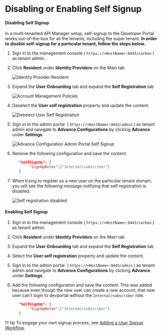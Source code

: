 # Disabling or Enabling Self Signup

#### Disabling Self Signup

In a multi-tenanted API Manager setup, self-signup to the Developer Portal works out-of-the-box for all the tenants, including the super tenant. **In order to disable self-signup for a particular tenant, follow the steps below.**.

1. Sign in to the management console ( `https://<HostName>:9443/carbon` ) as tenant admin.

2. Click **Resident** under **Identity Providers** on the Main tab

    ![Identity Provider Resident]({{base_path}}/assets/img/learn/idp-resident.png)

3. Expand the **User Onboarding** tab and expand the **Self Registration** tab

    ![Account Management Policies]({{base_path}}/assets/img/learn/user-onboarding-self-onboarding.png)

4. Deselect the **User self registration** property and update the content.

    ![Deselect User Self Registration]({{base_path}}/assets/img/learn/deselect-user-self-registration.png)

5. Sign in to the admin portal  ( `https://<HostName>:9443/admin` ) as tenant admin and navigate to **Advance Configurations** by clicking **Advance** under **Settings**.

    ![Advance Configuration Admin Portal Self Signup]({{base_path}}/assets/img/learn/advance-configuration-admin-portal-self-signup.png)

6. Remove the following configuration and save the content.
    ``` json
       "SelfSignUp": {
            "SignUpRoles":["Internal/subscriber"]
       }
    ```
7. When trying to register as a new user on the particular tenant domain, you will see the following message notifying that self registration is disabled.

    ![Self registration disabled]({{base_path}}/assets/img/learn/self-signup-disabled.png)

#### Enabling Self Signup


1. Sign in to the management console ( `https://<HostName>:9443/carbon` ) as tenant admin.

2. Click **Resident** under **Identity Providers** on the Main tab

3. Expand the **User Onboarding** tab and expand the **Self Registration** tab

4. Select the **User self registration** property and update the content.

5. Sign in to the admin portal  ( `https://<HostName>:9443/admin` ) as tenant admin and navigate to **Advance Configurations** by clicking **Advance** under **Settings**.

6. Add the following configuration and save the content. This was added because even though the new user can create a new account, that new user can't login to devportal without the `Internal/subscriber` role.

    ``` json
       "SelfSignUp": {
            "SignUpRoles":["Internal/subscriber"]
       }
    ```

!!! tip
    To engage your own signup process, see [Adding a User Signup Workflow]({{base_path}}/develop/customizations/adding-a-user-signup-workflow).
